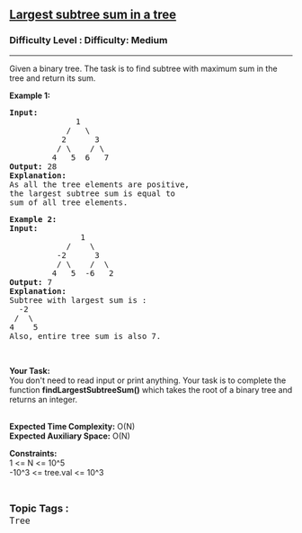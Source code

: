 <h2><a href="https://www.geeksforgeeks.org/problems/largest-subtree-sum-in-a-tree/1?page=5&difficulty=Medium&status=unsolved&sortBy=submissions">Largest subtree sum in a tree</a></h2><h3>Difficulty Level : Difficulty: Medium</h3><hr><div class="problems_problem_content__Xm_eO"><p>Given a binary tree. The task is to find subtree with maximum sum in the tree and return its sum.</p>

<p><strong>Example 1:</strong></p>

<pre><strong>Input:</strong>
              1
            /   \
           2      3
          / \    / \
         4   5  6   7
<strong>Output: </strong>28
<strong>Explanation:</strong> 
As all the tree elements are positive,
the largest subtree sum is equal to
sum of all tree elements.</pre>

<pre>
<strong>Example 2:</strong>
<strong>Input:</strong>
               1
            /    \
          -2      3
          / \    /  \
         4   5  -6   2
<strong>Output: </strong>7
<strong>Explanation: </strong>
Subtree with largest sum is : 
  -2
 /  \ 
4    5
Also, entire tree sum is also 7.</pre>

<p>&nbsp;</p>

<p><strong>Your Task:&nbsp;&nbsp;</strong><br>
You don't need to read input or print anything. Your task is to complete the function <strong>findLargestSubtreeSum</strong><strong>()</strong>&nbsp;which takes the root of a binary tree and returns an integer.<br>
&nbsp;</p>

<p><strong>Expected Time Complexity:</strong> O(N)<br>
<strong>Expected Auxiliary Space:</strong> O(N)</p>

<p><strong>Constraints:</strong><br>
1 &lt;= N &lt;= 10^5<br>
-10^3&nbsp;&lt;= tree.val&nbsp;&lt;= 10^3</p>
</div><br><p><span style=font-size:18px><strong>Topic Tags : </strong><br><code>Tree</code>&nbsp;